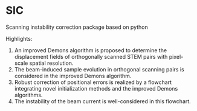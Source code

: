 # SIC
Scanning instability correction package based on python 

Highlights:

1. An improved Demons algorithm is proposed to determine the displacement fields of orthogonally scanned STEM pairs with pixel-scale spatial resolution. 
2. The beam-induced sample evolution in orthogonal scanning pairs is considered in the improved Demons algorithm.
3. Robust correction of positional errors is realized by a flowchart integrating novel initialization methods and the improved Demons algorithms. 
4. The instability of the beam current is well-considered in this flowchart.
